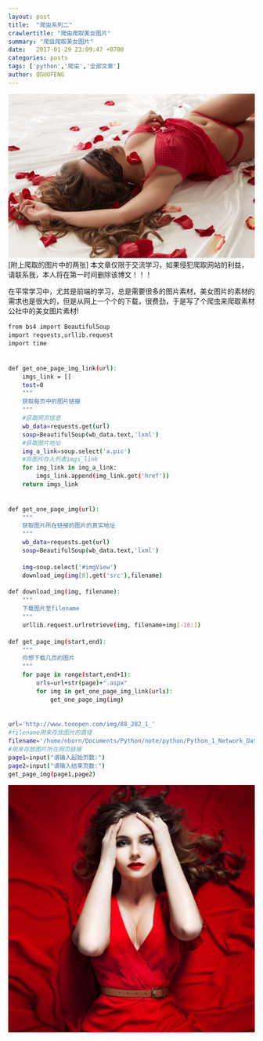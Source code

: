 ```yaml
---
layout: post
title:  "爬虫系列二"
crawlertitle: "爬虫爬取美女图片"
summary: "爬虫爬取美女图片"
date:   2017-01-29 23:09:47 +0700
categories: posts
tags: ['python','爬虫','全部文章']
author: QGUOFENG
---
```

![图片](/assets/active_images/python/img2.jpg)[附上爬取的图片中的两张]
本文章仅限于交流学习，如果侵犯爬取网站的利益，请联系我，本人将在第一时间删除该博文！！！

在平常学习中，尤其是前端的学习，总是需要很多的图片素材，美女图片的素材的需求也是很大的，但是从网上一个个的下载，很费劲，于是写了个爬虫来爬取素材公社中的美女图片素材!

<!--more-->
```bash
from bs4 import BeautifulSoup
import requests,urllib.request
import time


def get_one_page_img_link(url):
    imgs_link = []
    test=0
    """
    获取每页中的图片链接
    """
    #获取网页信息
    wb_data=requests.get(url)
    soup=BeautifulSoup(wb_data.text,'lxml')
    #获取图片地址
    img_a_link=soup.select('a.pic')
    #将图片存入列表imgs_link
    for img_link in img_a_link:
        imgs_link.append(img_link.get('href'))
    return imgs_link


def get_one_page_img(url):
    """
    获取图片所在链接的图片的真实地址
    """
    wb_data=requests.get(url)
    soup=BeautifulSoup(wb_data.text,'lxml')

    img=soup.select('#imgView')
    download_img(img[0].get('src'),filename)

def download_img(img, filename):
    """
    下载图片至filename
    """
    urllib.request.urlretrieve(img, filename+img[-16:])

def get_page_img(start,end):
    """
    你想下载几页的图片
    """
    for page in range(start,end+1):
        urls=url+str(page)+".aspx"
        for img in get_one_page_img_link(urls):
            get_one_page_img(img)


url='http://www.tooopen.com/img/88_282_1_'
#filename用来存放图片的路径
filename='/home/nborn/Documents/Python/note/python/Python_1_Network_Data_Collection/Other/one_weeks/3/img/img'
#用来存放图片所在网页链接
page1=input("请输入起始页数:")
page2=input("请输入结束页数:")
get_page_img(page1,page2)
```

![图片](/assets/active_images/img1.jpg)

